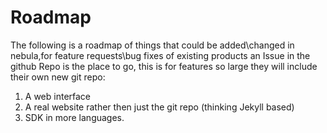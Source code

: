 # Roadmap

The following is a roadmap of things that could be added\changed in nebula,for feature requests\bug fixes of existing products an Issue in the github Repo is the place to go, this is for features so large they will include their own new git repo:

1. A web interface
2. A real website rather then just the git repo (thinking Jekyll based)
3. SDK in more languages.